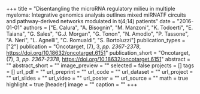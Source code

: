 +++
title = "Disentangling the microRNA regulatory milieu in multiple myeloma: Integrative genomics analysis outlines mixed miRNATF circuits and pathway-derived networks modulated in t(4;14) patients"
date = "2016-01-01"
authors = ["E. Calura", "A. Bisognin", "M. Manzoni", "K. Todoerti", "E. Taiana", "G. Sales", "G.J. Morgan", "G. Tonon", "N. Amodio", "P. Tassone", "A. Neri", "L. Agnelli", "C. Romualdi", "S. Bortoluzzi"]
publication_types = ["2"]
publication = "Oncotarget, (7), 3, _pp. 2367-2378_, https://doi.org/10.18632/oncotarget.6151"
publication_short = "Oncotarget, (7), 3, _pp. 2367-2378_, https://doi.org/10.18632/oncotarget.6151"
abstract = ""
abstract_short = ""
image_preview = ""
selected = false
projects = []
tags = []
url_pdf = ""
url_preprint = ""
url_code = ""
url_dataset = ""
url_project = ""
url_slides = ""
url_video = ""
url_poster = ""
url_source = ""
math = true
highlight = true
[header]
image = ""
caption = ""
+++
